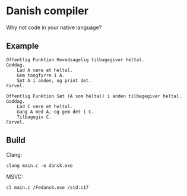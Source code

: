 # Danish compiler
Why not code in your native language?

## Example
```
Offentlig Funktion Hovedsagelig tilbagegiver heltal.
Goddag.
    Lad A være et heltal.
    Gem toogfyrre i A.
    Sæt A i anden, og print det.
Farvel.

Offentlig Funktion Sæt (A som heltal) i anden tilbagegiver heltal.
Goddag.
    Lad C være et heltal.
    Gang A med A, og gem det i C.
    Tilbagegiv C.
Farvel.
```

## Build
Clang:
```
clang main.c -o dansk.exe
```

MSVC:
```
cl main.c /Fedansk.exe /std:c17
```
